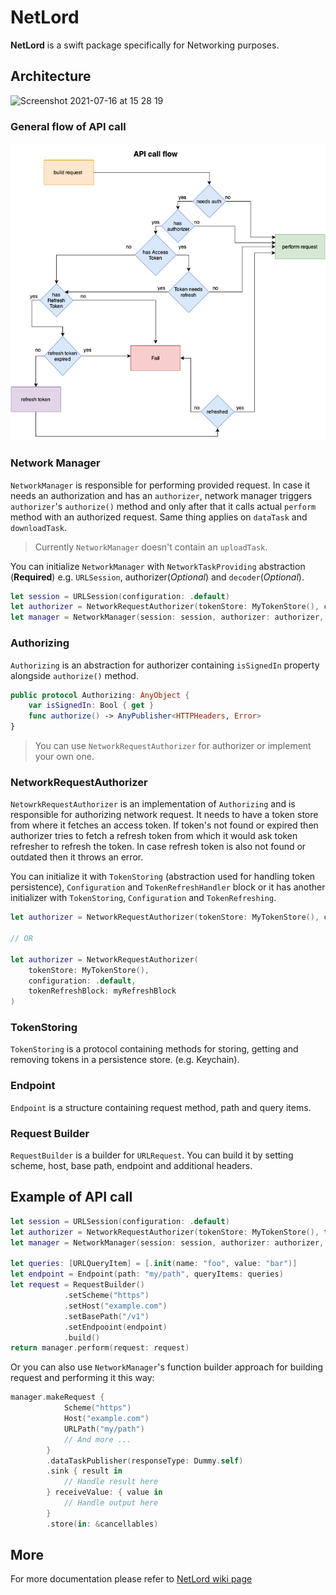 # NetLord

**NetLord** is a swift package specifically for Networking purposes.

## Architecture

<img width="1299" alt="Screenshot 2021-07-16 at 15 28 19" src="https://user-images.githubusercontent.com/79094816/125940838-f9dc6473-3d0f-4995-88d3-8b0ad0c209a1.png">


### General flow of API call

![](./Docs/NetworkingFlowDiagram.png)

### Network Manager

`NetworkManager` is responsible for performing provided request. In case it needs an authorization and has an `authorizer`, network manager triggers `authorizer`'s `authorize()` method and only after that it calls actual `perform` method with an authorized request. Same thing applies on `dataTask` and `downloadTask`. 

> Currently `NetworkManager` doesn't contain an `uploadTask`.

You can initialize `NetworkManager` with `NetworkTaskProviding` abstraction (**Required**) e.g. `URLSession`, authorizer(*Optional*) and `decoder`(*Optional*).

```swift
let session = URLSession(configuration: .default)
let authorizer = NetworkRequestAuthorizer(tokenStore: MyTokenStore(), configuration: .default, tokenRefresher: MyTokenRefresher())
let manager = NetworkManager(session: session, authorizer: authorizer, decoder: JSONDecoder())
```

### Authorizing

`Authorizing` is an abstraction for authorizer containing `isSignedIn` property alongside `authorize()` method.

```Swift
public protocol Authorizing: AnyObject {
    var isSignedIn: Bool { get }
    func authorize() -> AnyPublisher<HTTPHeaders, Error>
}
```

> You can use `NetworkRequestAuthorizer` for authorizer or implement your own one.

### NetworkRequestAuthorizer

`NetowrkRequestAuthorizer` is an implementation of `Authorizing` and is responsible for authorizing network request. It needs to have a token store from where it fetches an access token. If token's not found or expired then authorizer tries to fetch a refresh token from which it would ask token refresher to refresh the token. In case refresh token is also not found or outdated then it throws an error.

You can initialize it with `TokenStoring` (abstraction used for handling token persistence), `Configuration` and `TokenRefreshHandler` block or it has another initializer with `TokenStoring`, `Configuration` and `TokenRefreshing`.

```swift
let authorizer = NetworkRequestAuthorizer(tokenStore: MyTokenStore(), configuration: .default, tokenRefresher: MyTokenRefresher())

// OR

let authorizer = NetworkRequestAuthorizer(
    tokenStore: MyTokenStore(),
    configuration: .default,
    tokenRefreshBlock: myRefreshBlock
)
```

### TokenStoring

`TokenStoring` is a protocol containing methods for storing, getting and removing tokens in a persistence store. (e.g. Keychain).

### Endpoint

`Endpoint` is a structure containing request method, path and query items.

### Request Builder

`RequestBuilder` is a builder for `URLRequest`. You can build it by setting scheme, host, base path, endpoint and additional headers.

## Example of API call

```Swift
let session = URLSession(configuration: .default)
let authorizer = NetworkRequestAuthorizer(tokenStore: MyTokenStore(), tokenRefresher: MyTokenRefresher())
let manager = NetworkManager(session: session, authorizer: authorizer, decoder: JSONDecoder())

let queries: [URLQueryItem] = [.init(name: "foo", value: "bar")]
let endpoint = Endpoint(path: "my/path", queryItems: queries)
let request = RequestBuilder()
            .setScheme("https")
            .setHost("example.com")
            .setBasePath("/v1")
            .setEndpooint(endpoint)
            .build()
return manager.perform(request: request)
```
Or you can also use `NetworkManager`'s function builder approach for building request and performing it this way:

```Swift
manager.makeRequest {
            Scheme("https")
            Host("example.com")
            URLPath("my/path")
            // And more ...
        }
        .dataTaskPublisher(responseType: Dummy.self)
        .sink { result in
            // Handle result here
        } receiveValue: { value in
            // Handle output here
        }
        .store(in: &cancellables)
```

## More
For more documentation please refer to [NetLord wiki page](https://github.com/kakhaberikiknadze/NetLord/wiki)
